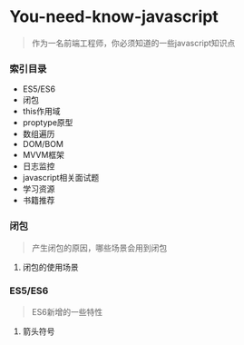 # You-need-know-javascript

> 作为一名前端工程师，你必须知道的一些javascript知识点

### 索引目录
- ES5/ES6
- 闭包
- this作用域
- proptype原型
- 数组遍历
- DOM/BOM
- MVVM框架
- 日志监控
- javascript相关面试题
- 学习资源
- 书籍推荐


### 闭包
> 产生闭包的原因，哪些场景会用到闭包

1. 闭包的使用场景


### ES5/ES6
> ES6新增的一些特性

1. 箭头符号


